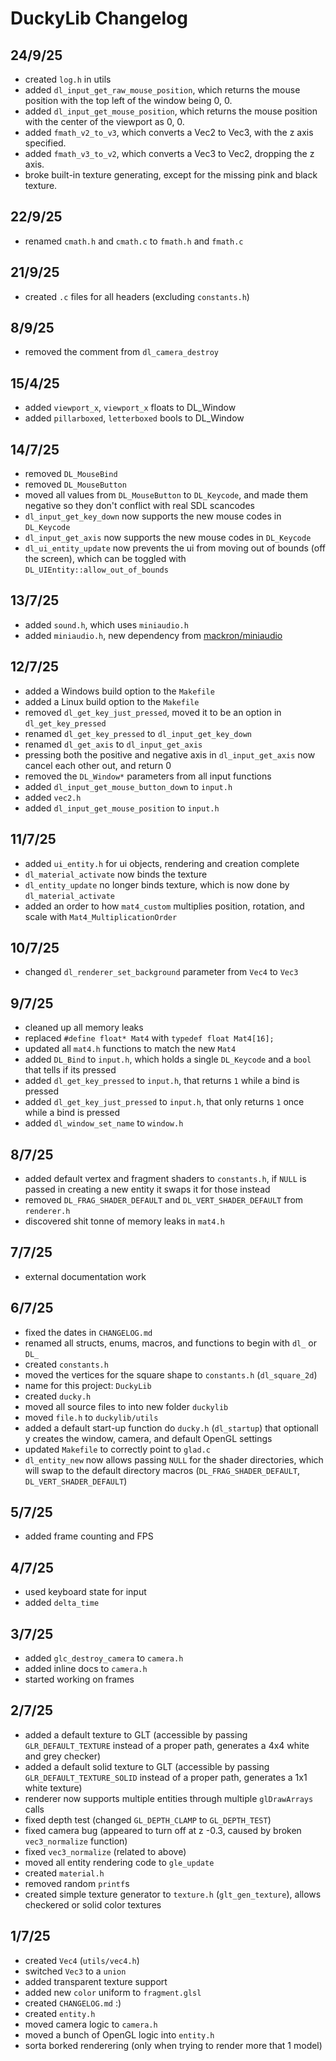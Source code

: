 # DuckyLib Changelog

## 24/9/25

- created `log.h` in utils
- added `dl_input_get_raw_mouse_position`, which returns the mouse position with the top left of the window being 0, 0.
- added `dl_input_get_mouse_position`, which returns the mouse position with the center of the viewport as 0, 0.
- added `fmath_v2_to_v3`, which converts a Vec2 to Vec3, with the z axis specified.
- added `fmath_v3_to_v2`, which converts a Vec3 to Vec2, dropping the z axis.
- broke built-in texture generating, except for the missing pink and black texture.

## 22/9/25

- renamed `cmath.h` and `cmath.c` to `fmath.h` and `fmath.c`

## 21/9/25

- created `.c` files for all headers (excluding `constants.h`)

## 8/9/25

- removed the comment from `dl_camera_destroy`

## 15/4/25

- added `viewport_x`, `viewport_x` floats to DL_Window
- added `pillarboxed`, `letterboxed` bools to DL_Window

## 14/7/25

- removed `DL_MouseBind`
- removed `DL_MouseButton`
- moved all values from `DL_MouseButton` to `DL_Keycode`, and made them negative so they don't conflict with real SDL scancodes
- `dl_input_get_key_down` now supports the new mouse codes in `DL_Keycode`
- `dl_input_get_axis` now supports the new mouse codes in `DL_Keycode`
- `dl_ui_entity_update` now prevents the ui from moving out of bounds (off the screen), which can be toggled with `DL_UIEntity::allow_out_of_bounds`

## 13/7/25

- added `sound.h`, which uses `miniaudio.h`
- added `miniaudio.h`, new dependency from [mackron/miniaudio](https://github.com/mackron/miniaudio)

## 12/7/25

- added a Windows build option to the `Makefile`
- added a Linux build option to the `Makefile`
- removed `dl_get_key_just_pressed`, moved it to be an option in `dl_get_key_pressed`
- renamed `dl_get_key_pressed` to `dl_input_get_key_down`
- renamed `dl_get_axis` to `dl_input_get_axis`
- pressing both the positive and negative axis in `dl_input_get_axis` now cancel each other out, and return 0
- removed the `DL_Window*` parameters from all input functions
- added `dl_input_get_mouse_button_down` to `input.h`
- added `vec2.h`
- added `dl_input_get_mouse_position` to `input.h`

## 11/7/25

- added `ui_entity.h` for ui objects, rendering and creation complete
- `dl_material_activate` now binds the texture
- `dl_entity_update` no longer binds texture, which is now done by `dl_material_activate`
- added an order to how `mat4_custom` multiplies position, rotation, and scale with `Mat4_MultiplicationOrder`

## 10/7/25

- changed `dl_renderer_set_background` parameter from `Vec4` to `Vec3`

## 9/7/25

- cleaned up all memory leaks
- replaced `#define float* Mat4` with `typedef float Mat4[16];`
- updated all `mat4.h` functions to match the new `Mat4`
- added `DL_Bind` to `input.h`, which holds a single `DL_Keycode` and a `bool` that tells if its pressed
- added `dl_get_key_pressed` to `input.h`, that returns `1` while a bind is pressed
- added `dl_get_key_just_pressed` to `input.h`, that only returns `1` once while a bind is pressed
- added `dl_window_set_name` to `window.h`

## 8/7/25

- added default vertex and fragment shaders to `constants.h`, if `NULL` is passed in creating a new entity it swaps it for those instead
- removed `DL_FRAG_SHADER_DEFAULT` and `DL_VERT_SHADER_DEFAULT` from `renderer.h`
- discovered shit tonne of memory leaks in `mat4.h`

## 7/7/25

- external documentation work

## 6/7/25

- fixed the dates in `CHANGELOG.md`
- renamed all structs, enums, macros, and functions to begin with `dl_` or `DL_`
- created `constants.h`
- moved the vertices for the square shape to `constants.h` (`dl_square_2d`)
- name for this project: `DuckyLib`
- created `ducky.h`
- moved all source files to into new folder `duckylib`
- moved `file.h` to `duckylib/utils`
- added a default start-up function do `ducky.h` (`dl_startup`) that optionall y creates the window, camera, and default OpenGL settings
- updated `Makefile` to correctly point to `glad.c`
- `dl_entity_new` now allows passing `NULL` for the shader directories, which will swap to the default directory macros (`DL_FRAG_SHADER_DEFAULT`, `DL_VERT_SHADER_DEFAULT`)

## 5/7/25

- added frame counting and FPS

## 4/7/25

- used keyboard state for input
- added `delta_time`

## 3/7/25

- added `glc_destroy_camera` to `camera.h`
- added inline docs to `camera.h`
- started working on frames

## 2/7/25

- added a default texture to GLT (accessible by passing `GLR_DEFAULT_TEXTURE` instead of a proper path, generates a 4x4 white and grey checker)
- added a default solid texture to GLT (accessible by passing `GLR_DEFAULT_TEXTURE_SOLID` instead of a proper path, generates a 1x1 white texture)
- renderer now supports multiple entities through multiple `glDrawArrays` calls
- fixed depth test (changed `GL_DEPTH_CLAMP` to `GL_DEPTH_TEST`)
- fixed camera bug (appeared to turn off at z -0.3, caused by broken `vec3_normalize` function)
- fixed `vec3_normalize` (related to above)
- moved all entity rendering code to `gle_update`
- created `material.h`
- removed random `printf`s
- created simple texture generator to `texture.h` (`glt_gen_texture`), allows checkered or solid color textures

## 1/7/25

- created `Vec4` (`utils/vec4.h`)
- switched `Vec3` to a `union`
- added transparent texture support
- added new `color` uniform to `fragment.glsl`
- created `CHANGELOG.md` :)
- created `entity.h`
- moved camera logic to `camera.h`
- moved a bunch of OpenGL logic into `entity.h`
- sorta borked renderering (only when trying to render more that 1 model)

